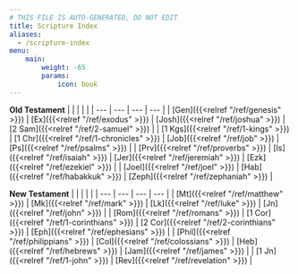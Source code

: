```yaml
---
# THIS FILE IS AUTO-GENERATED, DO NOT EDIT
title: Scripture Index
aliases:
  - /scripture-index
menu:
    main:
        weight: -65
        params:
            icon: book
---
```


**Old Testament**
|  |  |  |  |
| --- | --- | --- | --- |
| [Gen]({{<relref "/ref/genesis" >}}) | [Ex]({{<relref "/ref/exodus" >}}) | [Josh]({{<relref "/ref/joshua" >}}) | [2 Sam]({{<relref "/ref/2-samuel" >}}) |
| [1 Kgs]({{<relref "/ref/1-kings" >}}) | [1 Chr]({{<relref "/ref/1-chronicles" >}}) | [Job]({{<relref "/ref/job" >}}) | [Ps]({{<relref "/ref/psalms" >}}) |
| [Prv]({{<relref "/ref/proverbs" >}}) | [Is]({{<relref "/ref/isaiah" >}}) | [Jer]({{<relref "/ref/jeremiah" >}}) | [Ezk]({{<relref "/ref/ezekiel" >}}) |
| [Joel]({{<relref "/ref/joel" >}}) | [Hab]({{<relref "/ref/habakkuk" >}}) | [Zeph]({{<relref "/ref/zephaniah" >}}) |

**New Testament**
|  |  |  |  |
| --- | --- | --- | --- |
| [Mt]({{<relref "/ref/matthew" >}}) | [Mk]({{<relref "/ref/mark" >}}) | [Lk]({{<relref "/ref/luke" >}}) | [Jn]({{<relref "/ref/john" >}}) |
| [Rom]({{<relref "/ref/romans" >}}) | [1 Cor]({{<relref "/ref/1-corinthians" >}}) | [2 Cor]({{<relref "/ref/2-corinthians" >}}) | [Eph]({{<relref "/ref/ephesians" >}}) |
| [Phil]({{<relref "/ref/philippians" >}}) | [Col]({{<relref "/ref/colossians" >}}) | [Heb]({{<relref "/ref/hebrews" >}}) | [Jam]({{<relref "/ref/james" >}}) |
| [1 Jn]({{<relref "/ref/1-john" >}}) | [Rev]({{<relref "/ref/revelation" >}}) |
